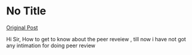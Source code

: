 # No Title

[Original Post](https://discourse.onlinedegree.iitm.ac.in/t/171500/6)

<p>Hi Sir, How to get to know about the peer reveiew , till now i have not got any intimation for doing peer review</p>